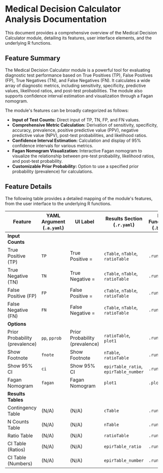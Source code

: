 # Medical Decision Calculator Analysis Documentation

This document provides a comprehensive overview of the Medical Decision Calculator module, detailing its features, user interface elements, and the underlying R functions.

## Feature Summary

The Medical Decision Calculator module is a powerful tool for evaluating diagnostic test performance based on True Positives (TP), False Positives (FP), True Negatives (TN), and False Negatives (FN). It calculates a wide array of diagnostic metrics, including sensitivity, specificity, predictive values, likelihood ratios, and post-test probabilities. The module also supports confidence interval estimation and visualization through a Fagan nomogram.

The module's features can be broadly categorized as follows:

*   **Input of Test Counts:** Direct input of TP, TN, FP, and FN values.
*   **Comprehensive Metric Calculation:** Derivation of sensitivity, specificity, accuracy, prevalence, positive predictive value (PPV), negative predictive value (NPV), post-test probabilities, and likelihood ratios.
*   **Confidence Interval Estimation:** Calculation and display of 95% confidence intervals for various metrics.
*   **Fagan Nomogram Visualization:** Interactive Fagan nomogram to visualize the relationship between pre-test probability, likelihood ratios, and post-test probability.
*   **Customizable Prior Probability:** Option to use a specified prior probability (prevalence) for calculations.

## Feature Details

The following table provides a detailed mapping of the module's features, from the user interface to the underlying R functions.

| Feature                          | YAML Argument (`.a.yaml`)      | UI Label                               | Results Section (`.r.yaml`)         | R Function (`.b.R`)                  |
| -------------------------------- | ------------------------------ | -------------------------------------- | ----------------------------------- | ------------------------------------ |
| **Input Counts**                 |                                |                                        |                                     |                                      |
| True Positive (TP)               | `TP`                           | True Positive =                        | `cTable`, `nTable`, `ratioTable`    | `.run`                               |
| True Negative (TN)               | `TN`                           | True Negative =                        | `cTable`, `nTable`, `ratioTable`    | `.run`                               |
| False Positive (FP)              | `FP`                           | False Positive =                       | `cTable`, `nTable`, `ratioTable`    | `.run`                               |
| False Negative (FN)              | `FN`                           | False Negative =                       | `cTable`, `nTable`, `ratioTable`    | `.run`                               |
| **Options**                      |                                |                                        |                                     |                                      |
| Prior Probability (prevalence)   | `pp`, `pprob`                  | Prior Probability (prevalence)         | `ratioTable`, `plot1`               | `.run`                               |
| Show Footnote                    | `fnote`                        | Show Footnote                          | `nTable`, `ratioTable`              | `.run`                               |
| Show 95% CI                      | `ci`                           | Show 95% CI                            | `epirTable_ratio`, `epirTable_number` | `.run`                               |
| Fagan Nomogram                   | `fagan`                        | Fagan Nomogram                         | `plot1`                             | `.plot1`                             |
| **Results Tables**               |                                |                                        |                                     |                                      |
| Contingency Table                | (N/A)                          | (N/A)                                  | `cTable`                            | `.run`                               |
| N Counts Table                   | (N/A)                          | (N/A)                                  | `nTable`                            | `.run`                               |
| Ratio Table                      | (N/A)                          | (N/A)                                  | `ratioTable`                        | `.run`                               |
| CI Table (Ratios)                | (N/A)                          | (N/A)                                  | `epirTable_ratio`                   | `.run`                               |
| CI Table (Numbers)               | (N/A)                          | (N/A)                                  | `epirTable_number`                  | `.run`                               |
